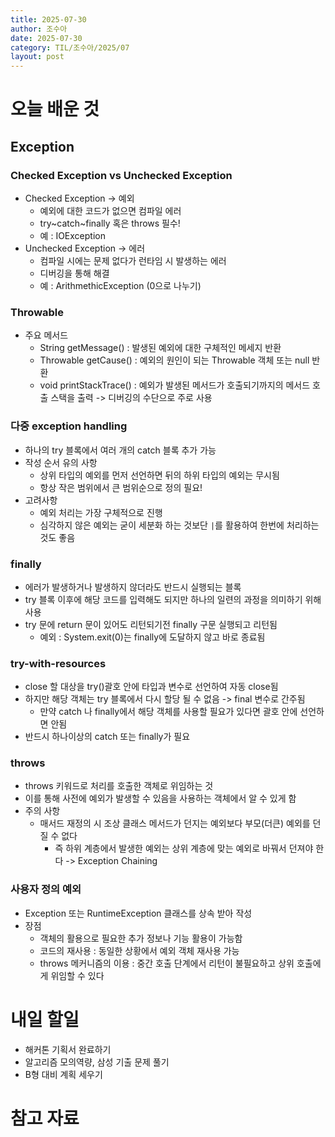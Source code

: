 ```yaml
---
title: 2025-07-30
author: 조수아
date: 2025-07-30
category: TIL/조수아/2025/07
layout: post
---
```


# 오늘 배운 것
## Exception

### Checked Exception vs Unchecked Exception
- Checked Exception -> 예외
    - 예외에 대한 코드가 없으면 컴파일 에러
    - try~catch~finally 혹은 throws 필수!
    - 예 : IOException
- Unchecked Exception -> 에러
    - 컴파일 시에는 문제 없다가 런타임 시 발생하는 에러
    - 디버깅을 통해 해결
    - 예 : ArithmethicException (0으로 나누기)

### Throwable
- 주요 메서드
    - String getMessage() : 발생된 예외에 대한 구체적인 메세지 반환
    - Throwable getCause() : 예외의 원인이 되는 Throwable 객체 또는 null 반환
    - void printStackTrace() : 예외가 발생된 메서드가 호출되기까지의 메서드 호출 스택을 출력 -> 디버깅의 수단으로 주로 사용

### 다중 exception handling
- 하나의 try 블록에서 여러 개의 catch 블록 추가 가능
- 작성 순서 유의 사항
    - 상위 타입의 예외를 먼저 선언하면 뒤의 하위 타입의 예외는 무시됨
    - 항상 작은 범위에서 큰 범위순으로 정의 필요!
- 고려사항
    - 예외 처리는 가장 구체적으로 진행
    - 심각하지 않은 예외는 굳이 세분화 하는 것보단 `|`를 활용하여 한번에 처리하는 것도 좋음

### finally
- 에러가 발생하거나 발생하지 않더라도 반드시 실행되는 블록
- try 블록 이후에 해당 코드를 입력해도 되지만 하나의 일련의 과정을 의미하기 위해 사용
- try 문에 return 문이 있어도 리턴되기전 finally 구문 실행되고 리턴됨
    - 예외 : System.exit(0)는 finally에 도달하지 않고 바로 종료됨

### try-with-resources
- close 할 대상을 try()괄호 안에 타입과 변수로 선언하여 자동 close됨
- 하지만 해당 객체는 try 블록에서 다시 할당 될 수 없음 -> final 변수로 간주됨
    - 만약 catch 나 finally에서 해당 객체를 사용할 필요가 있다면 괄호 안에 선언하면 안됨
- 반드시 하나이상의 catch 또는 finally가 필요

### throws
- throws 키워드로 처리를 호출한 객체로 위임하는 것
- 이를 통해 사전에 예외가 발생할 수 있음을 사용하는 객체에서 알 수 있게 함
- 주의 사항
    - 매서드 재정의 시 조상 클래스 메서드가 던지는 예외보다 부모(더큰) 예외를 던질 수 없다
        - 즉 하위 계층에서 발생한 예외는 상위 계층에 맞는 예외로 바꿔서 던져야 한다 -> Exception Chaining

### 사용자 정의 예외
- Exception 또는 RuntimeException 클래스를 상속 받아 작성
- 장점
    - 객체의 활용으로 필요한 추가 정보나 기능 활용이 가능함
    - 코드의 재사용 : 동일한 상황에서 예외 객체 재사용 가능
    - throws 메커니즘의 이용 : 중간 호출 단계에서 리턴이 불필요하고 상위 호출에게 위임할 수 있다

# 내일 할일
- 해커톤 기획서 완료하기
- 알고리즘 모의역량, 삼성 기출 문제 풀기
- B형 대비 계획 세우기

# 참고 자료